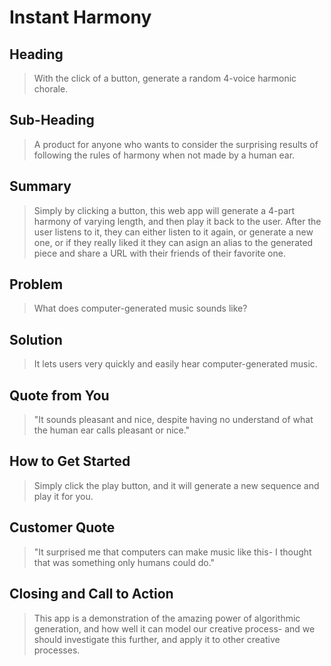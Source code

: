 # Instant Harmony #

<!--
> This material was originally posted [here](http://www.quora.com/What-is-Amazons-approach-to-product-development-and-product-management). It is reproduced here for posterities sake.

There is an approach called "working backwards" that is widely used at Amazon. They work backwards from the customer, rather than starting with an idea for a product and trying to bolt customers onto it. While working backwards can be applied to any specific product decision, using this approach is especially important when developing new products or features.

For new initiatives a product manager typically starts by writing an internal press release announcing the finished product. The target audience for the press release is the new/updated product's customers, which can be retail customers or internal users of a tool or technology. Internal press releases are centered around the customer problem, how current solutions (internal or external) fail, and how the new product will blow away existing solutions.

If the benefits listed don't sound very interesting or exciting to customers, then perhaps they're not (and shouldn't be built). Instead, the product manager should keep iterating on the press release until they've come up with benefits that actually sound like benefits. Iterating on a press release is a lot less expensive than iterating on the product itself (and quicker!).

If the press release is more than a page and a half, it is probably too long. Keep it simple. 3-4 sentences for most paragraphs. Cut out the fat. Don't make it into a spec. You can accompany the press release with a FAQ that answers all of the other business or execution questions so the press release can stay focused on what the customer gets. My rule of thumb is that if the press release is hard to write, then the product is probably going to suck. Keep working at it until the outline for each paragraph flows.

Oh, and I also like to write press-releases in what I call "Oprah-speak" for mainstream consumer products. Imagine you're sitting on Oprah's couch and have just explained the product to her, and then you listen as she explains it to her audience. That's "Oprah-speak", not "Geek-speak".

Once the project moves into development, the press release can be used as a touchstone; a guiding light. The product team can ask themselves, "Are we building what is in the press release?" If they find they're spending time building things that aren't in the press release (overbuilding), they need to ask themselves why. This keeps product development focused on achieving the customer benefits and not building extraneous stuff that takes longer to build, takes resources to maintain, and doesn't provide real customer benefit (at least not enough to warrant inclusion in the press release).
 -->

## Heading ##
  > With the click of a button, generate a random 4-voice harmonic chorale.

## Sub-Heading ##
  > A product for anyone who wants to consider the surprising results of following the rules of harmony when not made by a human ear.

## Summary ##
  > Simply by clicking a button, this web app will generate a 4-part harmony of varying length, and then play it back to the user. After the user listens to it, they can either listen to it again, or generate a new one, or if they really liked it they can asign an alias to the generated piece and share a URL with their friends of their favorite one.

## Problem ##
  > What does computer-generated music sounds like?

## Solution ##
  > It lets users very quickly and easily hear computer-generated music.

## Quote from You ##
  > "It sounds pleasant and nice, despite having no understand of what the human ear calls pleasant or nice."

## How to Get Started ##
  > Simply click the play button, and it will generate a new sequence and play it for you.

## Customer Quote ##
  > "It surprised me that computers can make music like this- I thought that was something only humans could do."

## Closing and Call to Action ##
  > This app is a demonstration of the amazing power of algorithmic generation, and how well it can model our creative process- and we should investigate this further, and apply it to other creative processes.
